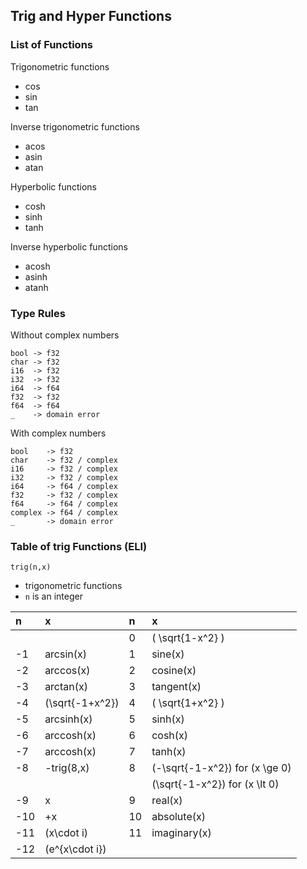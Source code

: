 ## Trig and Hyper Functions

### List of Functions

Trigonometric functions

- cos
- sin
- tan

Inverse trigonometric functions

- acos
- asin
- atan

Hyperbolic functions

- cosh
- sinh
- tanh

Inverse hyperbolic functions

- acosh
- asinh
- atanh

### Type Rules

Without complex numbers

```no-highlight
bool -> f32
char -> f32
i16  -> f32
i32  -> f32
i64  -> f64
f32  -> f32
f64  -> f64
_    -> domain error
```

With complex numbers

```no-highlight
bool    -> f32
char    -> f32 / complex
i16     -> f32 / complex
i32     -> f32 / complex
i64     -> f64 / complex
f32     -> f32 / complex
f64     -> f64 / complex
complex -> f64 / complex
_       -> domain error
```

### Table of trig Functions (ELI)

`trig(n,x)`

- trigonometric functions
- `n` is an integer

| n              | x                | n              | x                              |
| :------------- | :--------------- | :------------- | :------------------------------|
|                |                  | 0              | \( \sqrt{1-x^2} \)             |
| -1             |  arcsin(x)       | 1              | sine(x)                        |
| -2             |  arccos(x)       | 2              | cosine(x)                      |
| -3             |  arctan(x)       | 3              | tangent(x)                     |
| -4             | \(\sqrt{-1+x^2}\)| 4              | \( \sqrt{1+x^2} \)             |
| -5             |  arcsinh(x)      | 5              | sinh(x)                        |
| -6             |  arccosh(x)      | 6              | cosh(x)                        |
| -7             |  arccosh(x)      | 7              | tanh(x)                        |
| -8             |  -trig(8,x)      | 8              | \(-\sqrt{-1-x^2}\) for \(x \ge 0\) |
|                |                  |                | \(\sqrt{-1-x^2}\) for \(x \lt 0\)  |
| -9             |  x               | 9              | real(x)                        |
| -10            |  +x              | 10             | absolute(x)                    |
| -11            |  \(x\cdot i\)    | 11             | imaginary(x)                   |
| -12            |  \(e^{x\cdot i}\)|                |                                |
